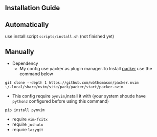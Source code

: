 Installation Guide
---
Automatically
---
use install script ```scripts/install.sh``` (not finished yet)

Manually
---
- Dependency
  - My config use packer as plugin manager.To Install [packer](https://github.com/wbthomason/packer.nvim) use the command below
```
git clone --depth 1 https://github.com/wbthomason/packer.nvim ~/.local/share/nvim/site/pack/packer/start/packer.nvim
```

  - This config require ```pynvim```,install it with (your system shoude have ```python3``` configured before using this command)
```
pip install pynvim
```
  - require ```vim-fcitx```
  - require ```joshuto```
  - requrie ```lazygit```

